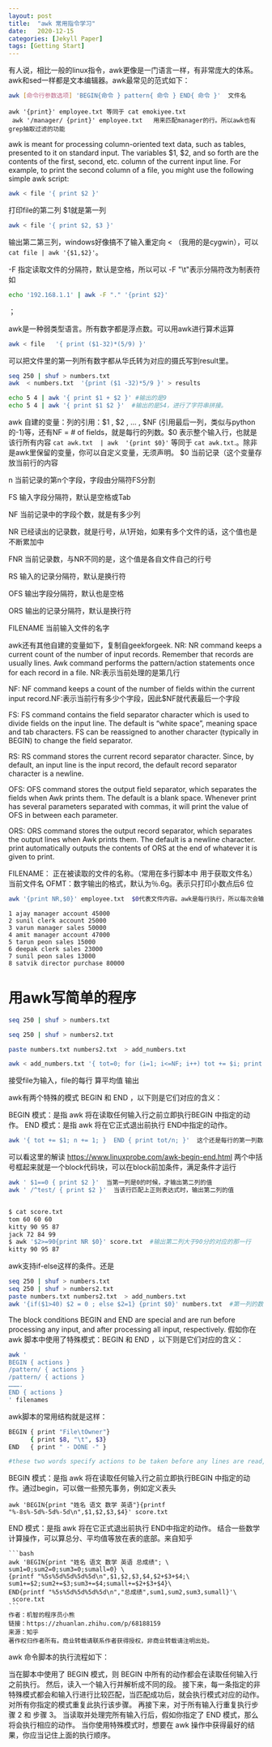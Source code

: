```yaml
---
layout: post
title:  "awk 常用指令学习"
date:   2020-12-15
categories: [Jekyll Paper]
tags: [Getting Start]
---
```

有人说，相比一般的linux指令，awk更像是一门语言一样，有非常庞大的体系。awk和sed一样都是文本编辑器。awk最常见的范式如下：

```bash
awk [命令行参数选项] 'BEGIN{命令 } pattern{ 命令 } END{ 命令 }'  文件名
```


	awk '{print}' employee.txt 等同于 cat emokiyee.txt
	 awk '/manager/ {print}' employee.txt   用来匹配manager的行。所以awk也有grep抽取过滤的功能
	 
awk is meant for processing column-oriented text data, such as tables, presented to it on standard input. The variables $1, $2, and so forth are the contents of the first, second, etc. column of the current input line. For example, to print the second column of a file, you might use the following simple awk script:
 ```bash
awk < file '{ print $2 }'
  ```
打印file的第二列  $1就是第一列  
```bash
awk < file '{ print $2, $3 }'
```
输出第二第三列，windows好像搞不了输入重定向 < （我用的是cygwin），可以`cat file | awk '{$1,$2}'`。

-F 指定读取文件的分隔符，默认是空格，所以可以 -F "\t"表示分隔符改为制表符
如 
```bash
echo '192.168.1.1' | awk -F "." '{print $2}'
```
；

awk是一种弱类型语言。所有数字都是浮点数。可以用awk进行算术运算
```bash
awk < file   '{ print ($1-32)*(5/9) }'
```
可以把文件里的第一列所有数字都从华氏转为对应的摄氏写到result里。
```bash
seq 250 | shuf > numbers.txt  
awk  < numbers.txt  '{print ($1 -32)*5/9 }' > results
```

```bash
echo 5 4 | awk '{ print $1 + $2 }' #输出的是9
echo 5 4 | awk '{ print $1 $2 }'  #输出的是54，进行了字符串拼接。
```

awk 自建的变量：列的引用：$1 , $2 , ... ,  $NF (引用最后一列，类似与python的-1)等，还有NF = # of fields，就是每行的列数。$0 表示整个输入行，也就是该行所有内容  `cat awk.txt  | awk  '{print $0}'` 等同于 `cat awk.txt`.。除非是awk里保留的变量，你可以自定义变量，无须声明。
$0
当前记录（这个变量存放当前行的内容


n
当前记录的第n个字段，字段由分隔符FS分割


FS
输入字段分隔符，默认是空格或Tab


NF
当前记录中的字段个数，就是有多少列


NR
已经读出的记录数，就是行号，从1开始，如果有多个文件的话，这个值也是不断累加中


FNR
当前记录数，与NR不同的是，这个值是各自文件自己的行号


RS
输入的记录分隔符，默认是换行符


OFS
输出字段分隔符，默认也是空格


ORS
输出的记录分隔符，默认是换行符


FILENAME
当前输入文件的名字


awk还有其他自建的变量如下，复制自geekforgeek.
NR: NR command keeps a current count of the number of input records. Remember that records are usually lines. Awk command performs the pattern/action statements once for each record in a file. NR:表示当前处理的是第几行




NF: NF command keeps a count of the number of fields within the current input record.NF:表示当前行有多少个字段，因此$NF就代表最后一个字段


FS: FS command contains the field separator character which is used to divide fields on the input line. The default is “white space”, meaning space and tab characters. FS can be reassigned to another character (typically in BEGIN) to change the field separator.

RS: RS command stores the current record separator character. Since, by default, an input line is the input record, the default record separator character is a newline.

OFS: OFS command stores the output field separator, which separates the fields when Awk prints them. The default is a blank space. Whenever print has several parameters separated with commas, it will print the value of OFS in between each parameter.

ORS: ORS command stores the output record separator, which separates the output lines when Awk prints them. The default is a newline character. print automatically outputs the contents of ORS at the end of whatever it is given to print.

FILENAME： 正在被读取的文件的名称。（常用在多行脚本中 用于获取文件名） 当前文件名
OFMT：数字输出的格式，默认为％.6g。表示只打印小数点后6 位

```bash
awk '{print NR,$0}' employee.txt  $0代表文件内容。awk是每行执行，所以每次会输出 行号加对应行内容
```
```
1 ajay manager account 45000
2 sunil clerk account 25000
3 varun manager sales 50000
4 amit manager account 47000
5 tarun peon sales 15000
6 deepak clerk sales 23000
7 sunil peon sales 13000
8 satvik director purchase 80000 
```

# 用awk写简单的程序

```bash
seq 250 | shuf > numbers.txt

seq 250 | shuf > numbers2.txt

paste numbers.txt numbers2.txt  > add_numbers.txt

awk < add_numbers.txt '{ tot=0; for (i=1; i<=NF; i++) tot += $i; print	tot/NF; }'
```
接受file为输入，file的每行 算平均值 输出

awk有两个特殊的模式 BEGIN 和 END ，以下则是它们对应的含义：

BEGIN 模式：是指 awk 将在读取任何输入行之前立即执行BEGIN 中指定的动作。
END 模式：是指 awk 将在它正式退出前执行 END中指定的动作。

```bash
awk '{ tot += $1; n += 1; }  END { print tot/n; }'  这个还是每行的第一列数相加，求平均值，但只在按行循环加完之后，才计算输出平均值！
```

可以看这里的解读
https://www.linuxprobe.com/awk-begin-end.html
两个中括号框起来就是一个block代码块，可以在block前加条件，满足条件才运行

```bash
awk ' $1==0 { print $2 }'  当第一列是0的时候，才输出第二列的值
awk ' /^test/ { print $2 }'  当该行匹配上正则表达式时，输出第二列的值


$ cat score.txt
tom 60 60 60
kitty 90 95 87
jack 72 84 99
$ awk '$2>=90{print NR $0}' score.txt  #输出第二列大于90分的对应的那一行
kitty 90 95 87
```
awk支持if-else这样的条件。还是
```bash
seq 250 | shuf > numbers.txt
seq 250 | shuf > numbers2.txt
paste numbers.txt numbers2.txt  > add_numbers.txt
awk '{if($1>40) $2 = 0 ; else $2=1} {print $0}' numbers.txt  #第一列的数字如果大于40，第二列就赋值为0，否则赋值为1.并输出结果
```


The block conditions BEGIN and END are special and are run before processing any input, and after processing all input, respectively.
假如你在 awk 脚本中使用了特殊模式：BEGIN 和 END ，以下则是它们对应的含义：
```bash
awk '
BEGIN { actions } 
/pattern/ { actions }
/pattern/ { actions }
……….
END { actions } 
' filenames  
```
awk脚本的常用结构就是这样：
```bash
BEGIN { print "File\tOwner"}
	  { print $8, "\t", $3}
END   { print " - DONE -" }

#these two words specify actions to be taken before any lines are read, and after the last line is read.
```


BEGIN 模式：是指 awk 将在读取任何输入行之前立即执行BEGIN 中指定的动作。通过begin，可以做一些预先事务，例如定义表头
```
awk 'BEGIN{print "姓名 语文 数学 英语"}{printf "%-8s%-5d%-5d%-5d\n",$1,$2,$3,$4}' score.txt
```
END 模式：是指 awk 将在它正式退出前执行 END中指定的动作。
结合一些数学计算操作，可以算总分、平均值等放在表的底部。来自知乎


	```bash
	awk 'BEGIN{print "姓名 语文 数学 英语 总成绩"; \
	sum1=0;sum2=0;sum3=0;sumall=0} \
	{printf "%5s%5d%5d%5d%5d\n",$1,$2,$3,$4,$2+$3+$4;\
	sum1+=$2;sum2+=$3;sum3+=$4;sumall+=$2+$3+$4}\
	END{printf "%5s%5d%5d%5d%5d\n","总成绩",sum1,sum2,sum3,sumall}'\
	 score.txt
	```
	作者：机智的程序员小熊
	链接：https://zhuanlan.zhihu.com/p/68188159
	来源：知乎
	著作权归作者所有。商业转载请联系作者获得授权，非商业转载请注明出处。


 awk 命令脚本的执行流程如下：

当在脚本中使用了 BEGIN 模式，则 BEGIN 中所有的动作都会在读取任何输入行之前执行。
然后，读入一个输入行并解析成不同的段。
接下来，每一条指定的非特殊模式都会和输入行进行比较匹配，当匹配成功后，就会执行模式对应的动作。对所有你指定的模式重复此执行该步骤。
再接下来，对于所有输入行重复执行步骤 2 和 步骤 3。
当读取并处理完所有输入行后，假如你指定了 END 模式，那么将会执行相应的动作。
当你使用特殊模式时，想要在 awk 操作中获得最好的结果，你应当记住上面的执行顺序。











